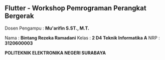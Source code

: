 ## Flutter - Workshop Pemrograman Perangkat Bergerak

Dosen Pengampu : **Mu'arifin S.ST., M.T.**

Nama : **Bintang Rezeka Ramadani**
Kelas : **2 D4 Teknik Informatika A**
NRP : **3120600003**

**POLITEKNIK ELEKTRONIKA NEGERI SURABAYA**
